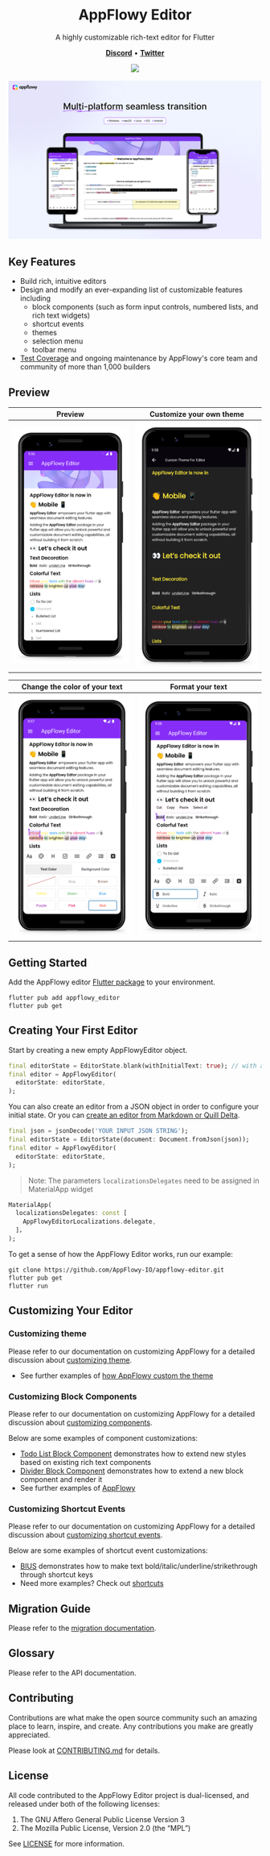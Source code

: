 <!--
This README describes the package. If you publish this package to pub.dev,
this README's contents appear on the landing page for your package.

For information about how to write a good package README, see the guide for
[writing package pages](https://dart.dev/guides/libraries/writing-package-pages).

For general information about developing packages, see the Dart guide for
[creating packages](https://dart.dev/guides/libraries/create-library-packages)
and the Flutter guide for
[developing packages and plugins](https://flutter.dev/developing-packages).
-->

<h1 align="center"><b>AppFlowy Editor</b></h1>

<p align="center">A highly customizable rich-text editor for Flutter</p>

<p align="center">
    <a href="https://discord.gg/ZCCYN4Anzq"><b>Discord</b></a> •
    <a href="https://twitter.com/appflowy"><b>Twitter</b></a>
</p>

<p align="center">
    <a href="https://codecov.io/github/AppFlowy-IO/appflowy-editor" >
        <img src="https://codecov.io/github/AppFlowy-IO/appflowy-editor/branch/main/graph/badge.svg?token=BXTGUXTWRU"/>
    </a>
</p>

<div align="center">
    <img src="https://github.com/AppFlowy-IO/appflowy-editor/blob/main/documentation/images/showcase.png?raw=true" width = "700" style = "padding: 100">
</div>

## Key Features

* Build rich, intuitive editors
* Design and modify an ever-expanding list of customizable features including
  * block components (such as form input controls, numbered lists, and rich text widgets)
  * shortcut events
  * themes
  * selection menu
  * toolbar menu
* [Test Coverage](https://github.com/AppFlowy-IO/appflowy-editor/blob/main/documentation/testing.md) and ongoing maintenance by AppFlowy's core team and community of more than 1,000 builders

## Preview

<!-- ![](documentation/images/4f55a6c23b91f1081d4a423a7f8270a1.jpg) -->

| Preview                | Customize your own theme   |
| ---------------------- | ------------------------   |
| ![Preview](documentation/images/preview.jpg) | ![Customize your own theme](documentation/images/theme.jpg) |

| Change the color of your text       | Format your text   |
| ---------------------- | ----------------------     |
| ![Color](documentation/images/color.jpg) | ![Format](documentation/images/format.jpg) |


## Getting Started

Add the AppFlowy editor [Flutter package](https://docs.flutter.dev/development/packages-and-plugins/using-packages) to your environment.

```shell
flutter pub add appflowy_editor
flutter pub get
```

## Creating Your First Editor

Start by creating a new empty AppFlowyEditor object.

```dart
final editorState = EditorState.blank(withInitialText: true); // with an empty paragraph
final editor = AppFlowyEditor(
  editorState: editorState,
);
```

You can also create an editor from a JSON object in order to configure your initial state. Or you can [create an editor from Markdown or Quill Delta](https://github.com/AppFlowy-IO/appflowy-editor/blob/main/documentation/importing.md).

```dart
final json = jsonDecode('YOUR INPUT JSON STRING');
final editorState = EditorState(document: Document.fromJson(json));
final editor = AppFlowyEditor(
  editorState: editorState,
);
```

> Note: The parameters `localizationsDelegates` need to be assigned in MaterialApp widget
```dart
MaterialApp(
  localizationsDelegates: const [
    AppFlowyEditorLocalizations.delegate,
  ]，
);
```

To get a sense of how the AppFlowy Editor works, run our example:

```shell
git clone https://github.com/AppFlowy-IO/appflowy-editor.git
flutter pub get
flutter run
```

## Customizing Your Editor

### Customizing theme

Please refer to our documentation on customizing AppFlowy for a detailed discussion about [customizing theme](https://github.com/AppFlowy-IO/appflowy-editor/blob/main/documentation/customizing.md#customizing-a-theme).

 * See further examples of [how AppFlowy custom the theme](https://github.com/AppFlowy-IO/AppFlowy/blob/main/frontend/appflowy_flutter/lib/plugins/document/presentation/editor_style.dart)

### Customizing Block Components

Please refer to our documentation on customizing AppFlowy for a detailed discussion about [customizing components](https://github.com/AppFlowy-IO/appflowy-editor/blob/main/documentation/customizing.md#customize-a-component).

Below are some examples of component customizations:

 * [Todo List Block Component](https://github.com/AppFlowy-IO/appflowy-editor/blob/main/lib/src/editor/block_component/todo_list_block_component/todo_list_block_component.dart) demonstrates how to extend new styles based on existing rich text components
 * [Divider Block Component](https://github.com/AppFlowy-IO/appflowy-editor/blob/main/lib/src/editor/block_component/divider_block_component/divider_block_component.dart) demonstrates how to extend a new block component and render it
 * See further examples of [AppFlowy](https://github.com/AppFlowy-IO/AppFlowy/blob/main/frontend/appflowy_flutter/lib/plugins/document/presentation/editor_page.dart)

### Customizing Shortcut Events

Please refer to our documentation on customizing AppFlowy for a detailed discussion about [customizing shortcut events](https://github.com/AppFlowy-IO/appflowy-editor/blob/main/documentation/customizing.md#customize-a-shortcut-event).

Below are some examples of shortcut event customizations:

 * [BIUS](https://github.com/AppFlowy-IO/appflowy-editor/tree/main/lib/src/editor/editor_component/service/shortcuts/character_shortcut_events/format_single_character) demonstrates how to make text bold/italic/underline/strikethrough through shortcut keys
 * Need more examples? Check out [shortcuts](https://github.com/AppFlowy-IO/appflowy-editor/tree/main/lib/src/editor/editor_component/service/shortcuts)

## Migration Guide
Please refer to the [migration documentation](https://github.com/AppFlowy-IO/appflowy-editor/blob/main/documentation/migration.md).

## Glossary
Please refer to the API documentation.

## Contributing
Contributions are what make the open source community such an amazing place to learn, inspire, and create. Any contributions you make are greatly appreciated.

Please look at [CONTRIBUTING.md](https://appflowy.gitbook.io/docs/essential-documentation/contribute-to-appflowy/contributing-to-appflowy) for details.

## License
All code contributed to the AppFlowy Editor project is dual-licensed, and released under both of the following licenses:
1. The GNU Affero General Public License Version 3
2. The Mozilla Public License, Version 2.0 (the “MPL”)

See [LICENSE](https://github.com/AppFlowy-IO/appflowy-editor/blob/main/LICENSE) for more information.
